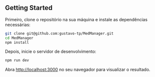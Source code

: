 ## Getting Started

Primeiro, clone o repositório na sua máquina e instale as dependências necessárias:

```bash
git clone git@github.com:gustavo-tp/MedManager.git
cd MedManager
npm install
```


Depois, inicie o servidor de desenvolvimento:

```bash
npm run dev
```

Abra [http://localhost:3000](http://localhost:3000) no seu navegador para visualizar o resultado.
